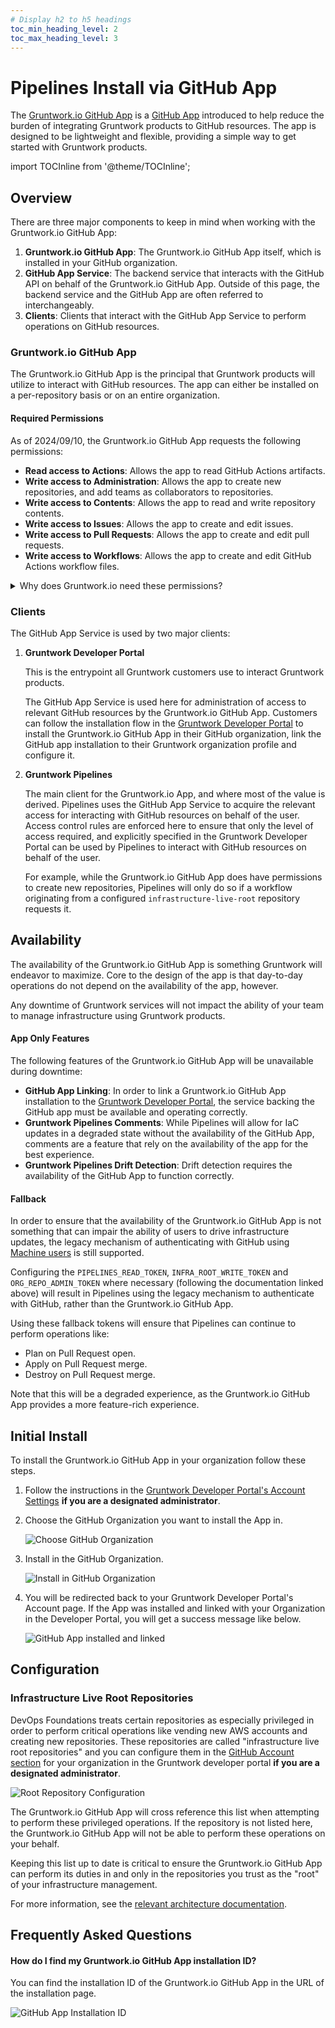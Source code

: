 ```yaml
---
# Display h2 to h5 headings
toc_min_heading_level: 2
toc_max_heading_level: 3
---
```


# Pipelines Install via GitHub App

The [Gruntwork.io GitHub App](https://github.com/apps/gruntwork-io) is a [GitHub App](https://docs.github.com/en/apps/overview)  introduced to help reduce the burden of integrating Gruntwork products to GitHub resources. The app is designed to be lightweight and flexible, providing a simple way to get started with Gruntwork products.

import TOCInline from '@theme/TOCInline';

<TOCInline toc={toc} />

## Overview

There are three major components to keep in mind when working with the Gruntwork.io GitHub App:

1. **Gruntwork.io GitHub App**: The Gruntwork.io GitHub App itself, which is installed in your GitHub organization.
2. **GitHub App Service**: The backend service that interacts with the GitHub API on behalf of the Gruntwork.io GitHub App. Outside of this page, the backend service and the GitHub App are often referred to interchangeably.
3. **Clients**: Clients that interact with the GitHub App Service to perform operations on GitHub resources.

### Gruntwork.io GitHub App

The Gruntwork.io GitHub App is the principal that Gruntwork products will utilize to interact with GitHub resources. The app can either be installed on a per-repository basis or on an entire organization.

#### Required Permissions

As of 2024/09/10, the Gruntwork.io GitHub App requests the following permissions:
- **Read access to Actions**: Allows the app to read GitHub Actions artifacts.
- **Write access to Administration**: Allows the app to create new repositories, and add teams as collaborators to repositories.
- **Write access to Contents**: Allows the app to read and write repository contents.
- **Write access to Issues**: Allows the app to create and edit issues.
- **Write access to Pull Requests**: Allows the app to create and edit pull requests.
- **Write access to Workflows**: Allows the app to create and edit GitHub Actions workflow files.

<details>
  <summary>Why does Gruntwork.io need these permissions?</summary>

  Gruntwork.io requests all of these permissions because it requires them for different operations. Unfortunately, the way GitHub apps work prevents us from requesting permissions on a more granular basis. Know that the GitHub App Service will scope down its permissions whenever possible to the minimum required for the operation at hand.

  The level of granularity available to customers when configuring the GitHub App installation is to either install the app on a per-repository basis or on an entire organization. Our recommendation is to install the app on the organization as a whole, as this will allow Gruntwork.io to do all it's meant to do. You should use your best judgement when deciding on this, however. If you are unsure, reach out to Gruntwork Support for guidance.

  <h3>Read access to Actions</h3>

  Gruntwork.io needs read access to `Actions` in order to read GitHub Actions workflow logs.

  These permissions are used when generating the dynamic Pull Request comment created when a run completes indicating the exact location in workflow run logs users need to focus their attention.

  <h3>Write access to Administration</h3>

  Gruntwork.io needs write access to `Administration` to create repositories.

  These permissions are used during the initial bootstrapping process when customers opt-in to additional repositories being created outside of the main `infrastructure-live-root` repository.

  This is especially important for DevOps Foundations Enterprise customers, as those customers benefit from the ability to have `infrastructure-live-root` repositories create new repositories and add designated GitHub teams as collaborators via Infrastructure as Code (IaC). This is a critical feature for Enterprise customers who want to be able to scale their infrastructure management across multiple teams with delegated responsibility for segments of their IaC Estate.

  <h3>Write access to Contents</h3>

  Gruntwork.io needs write access to `Contents` in order to propose changes to repository contents.

  Pipelines engages in code generation when vending new AWS accounts in Gruntwork Account Factory, and Gruntwork.io needs to be able to generate and commit Terragrunt configuration files to the repository to provision the resources that will be present in the new account.

  <h3>Write access to Issues</h3>

  Gruntwork.io needs write access to `Issues` in order to create issues for users when it detects a problem with infrastructure.

  This is a mechanism that Pipelines uses to signal to users that they need to take manual action to resolve an issue.

  <h3>Write access to Pull Requests</h3>

  Gruntwork.io needs write access to `Pull Requests` in order to create pull requests.

  This is done both to propose changes in response to an explicit workflow like initiating an Account Factory vend, and to propose changes in response to detected drift detection for Enterprise customers.

  <h3>Write access to Workflows</h3>

  Gruntwork.io needs write access to `Workflows` in order to create GitHub Actions workflow files when vending GitHub repositories.

  This is necessary for Enterprise account vending, as Enterprise customers have the option of vending new repositories as part of Gruntwork Account Factory vending, and the GitHub API would not allow creation of new repositories with `.github/workflows` files without these permissions.

  <h3>Write access to Members</h3>

  Gruntwork.io needs write access to `Members` in order to adjust the repositories that a given GitHub team has access to.

  When vending delegated repositories for Enterprise customers, Gruntwork.io needs to be able to add designated GitHub teams as a collaborators to new repositories being vended.

</details>

### Clients

The GitHub App Service is used by two major clients:

1. **Gruntwork Developer Portal**

   This is the entrypoint all Gruntwork customers use to interact Gruntwork products.

   The GitHub App Service is used here for administration of access to relevant GitHub resources by the Gruntwork.io GitHub App. Customers can follow the installation flow in the [Gruntwork Developer Portal](https://app.gruntwork.io) to install the Gruntwork.io GitHub App in their GitHub organization, link the GitHub app installation to their Gruntwork organization profile and configure it.

2. **Gruntwork Pipelines**

   The main client for the Gruntwork.io App, and where most of the value is derived. Pipelines uses the GitHub App Service to acquire the relevant access for interacting with GitHub resources on behalf of the user. Access control rules are enforced here to ensure that only the level of access required, and explicitly specified in the Gruntwork Developer Portal can be used by Pipelines to interact with GitHub resources on behalf of the user.

   For example, while the Gruntwork.io GitHub App does have permissions to create new repositories, Pipelines will only do so if a workflow originating from a configured `infrastructure-live-root` repository requests it.

## Availability

The availability of the Gruntwork.io GitHub App is something Gruntwork will endeavor to maximize. Core to the design of the app is that day-to-day operations do not depend on the availability of the app, however.

Any downtime of Gruntwork services will not impact the ability of your team to manage infrastructure using Gruntwork products.

#### App Only Features

The following features of the Gruntwork.io GitHub App will be unavailable during downtime:

- **GitHub App Linking**: In order to link a Gruntwork.io GitHub App installation to the [Gruntwork Developer Portal](https://app.gruntwork.io), the service backing the GitHub app must be available and operating correctly.
- **Gruntwork Pipelines Comments**: While Pipelines will allow for IaC updates in a degraded state without the availability of the GitHub App, comments are a feature that rely on the availability of the app for the best experience.
- **Gruntwork Pipelines Drift Detection**: Drift detection requires the availability of the GitHub App to function correctly.

#### Fallback

In order to ensure that the availability of the Gruntwork.io GitHub App is not something that can impair the ability of users to drive infrastructure updates, the legacy mechanism of authenticating with GitHub using [Machine users](./viamachineusers.md) is still supported.

Configuring the `PIPELINES_READ_TOKEN`, `INFRA_ROOT_WRITE_TOKEN` and `ORG_REPO_ADMIN_TOKEN` where necessary (following the documentation linked above) will result in Pipelines using the legacy mechanism to authenticate with GitHub, rather than the Gruntwork.io GitHub App.

Using these fallback tokens will ensure that Pipelines can continue to perform operations like:

- Plan on Pull Request open.
- Apply on Pull Request merge.
- Destroy on Pull Request merge.

Note that this will be a degraded experience, as the Gruntwork.io GitHub App provides a more feature-rich experience.

## Initial Install

To install the Gruntwork.io GitHub App in your organization follow these steps.

1. Follow the instructions in the [Gruntwork Developer Portal's Account Settings](https://app.gruntwork.io/account?scroll_to=github-app) **if you are a designated administrator**.

1. Choose the GitHub Organization you want to install the App in.

    ![Choose GitHub Organization](/img/devops-foundations/github-app/choose-organization.png)

1. Install in the GitHub Organization.

    ![Install in GitHub Organization](/img/devops-foundations/github-app/install-in-organization.png)

1. You will be redirected back to your Gruntwork Developer Portal's Account page. If the App was installed and linked with your Organization in the Developer Portal, you will get a success message like below.

    ![GitHub App installed and linked](/img/devops-foundations/github-app/app-installed-and-linked.png)

## Configuration

<h3>Infrastructure Live Root Repositories</h3>

DevOps Foundations treats certain repositories as especially privileged in order to perform critical operations like vending new AWS accounts and creating new repositories. These repositories are called "infrastructure live root repositories" and you can configure them in the [GitHub Account section](https://app.gruntwork.io/account?scroll_to=github-app) for your organization in the Gruntwork developer portal **if you are a designated administrator**.

![Root Repository Configuration](/img/devops-foundations/github-app/root-repo-config.png)

The Gruntwork.io GitHub App will cross reference this list when attempting to perform these privileged operations. If the repository is not listed here, the Gruntwork.io GitHub App will not be able to perform these operations on your behalf.

Keeping this list up to date is critical to ensure the Gruntwork.io GitHub App can perform its duties in and only in the repositories you trust as the "root" of your infrastructure management.

For more information, see the [relevant architecture documentation](/2.0/docs/pipelines/architecture/#infrastructure-live-root).

## Frequently Asked Questions

#### How do I find my Gruntwork.io GitHub App installation ID?

You can find the installation ID of the Gruntwork.io GitHub App in the URL of the installation page.

![GitHub App Installation ID](/img/devops-foundations/github-app/get-installation-id.png)
